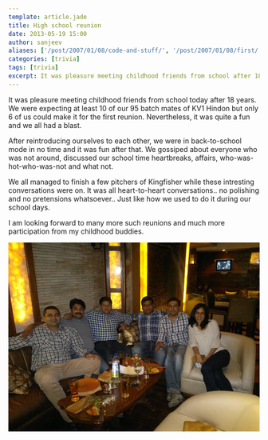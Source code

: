 ```yaml
---
template: article.jade
title: High school reunion
date: 2013-05-19 15:00
author: sanjeev
aliases: ['/post/2007/01/08/code-and-stuff/', '/post/2007/01/08/first/', '/post/2008/01/08/first']
categories: [trivia]
tags: [trivia]
excerpt: It was pleasure meeting childhood friends from school after 18 years. We were expecting at least 10 of our 95 batch mates of KV1 Hindon but only 6 of us could make it for the first reunion. Nevertheless, it was quite a fun and we all had a blast. 
---
```

It was pleasure meeting childhood friends from school today after 18 years. We were expecting at least 10 of our 95 batch mates of KV1 Hindon but only 6 of us could make it for the first reunion. Nevertheless, it was quite a fun and we all had a blast.

After reintroducing ourselves to each other, we were in back-to-school mode in no time and it was fun after that. We gossiped about everyone who was not around, discussed our school time heartbreaks, affairs, who-was-hot-who-was-not and what not. 

We all managed to finish a few pitchers of Kingfisher while these intresting conversations were on. It was all heart-to-heart conversations.. no polishing and no pretensions whatsoever.. Just like how we used to do it during our school days.

I am looking forward to many more such reunions and much more participation from my childhood buddies.

![High School Reunion](HighSchoolReunion.jpg)
